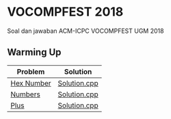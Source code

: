 # VOCOMPFEST 2018
Soal dan jawaban ACM-ICPC VOCOMPFEST UGM 2018

## Warming Up
Problem | Solution
------- | --------
[Hex Number](WarmingUp/HexNumber/HexNumber.md) | [Solution.cpp](WarmingUp/HexNumber/HexNumber.cpp)
[Numbers](WarmingUp/Numbers/Numbers.md) | [Solution.cpp](WarmingUp/Numbers/Numbers.cpp)
[Plus](WarmingUp/Plus/Plus.md) | [Solution.cpp](WarmingUp/Plus/Plus.cpp)
